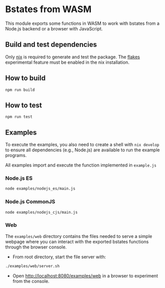 # Bstates from WASM

This module exports some functions in WASM to work with bstates from a Node.js backend or a browser with JavaScript.

## Build and test dependencies
Only [nix](https://nixos.org/) is required to generate and test the package. The [flakes](https://nixos.wiki/wiki/Flakes) experimental feature must be enabled in the nix installation.

## How to build
```
npm run build
```

## How to test
```
npm run test
```

## Examples

To execute the examples, you also need to create a shell with `nix develop` to ensure all dependencies (e.g., Node.js) are available to run the example programs.

All examples import and execute the function implemented in `example.js`

### Node.js ES
```bash
node examples/nodejs_es/main.js
```

### Node.js CommonJS
```bash
node examples/nodejs_cjs/main.js
```

### Web
The `examples/web` directory contains the files needed to serve a simple webpage where you can interact with the exported bstates functions through the browser console.

- From root directory, start the file server with:

```bash
./examples/web/server.sh
```

- Open [http://localhost:8080/examples/web](http://localhost:8080/examples/web) in a browser to experiment from the console.

